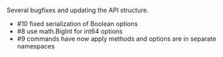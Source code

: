 Several bugfixes and updating the API structure.

- #10 fixed serialization of Boolean options
- #8 use math.BigInt for int64 options
- #9 commands have now apply methods and options are in separate namespaces
